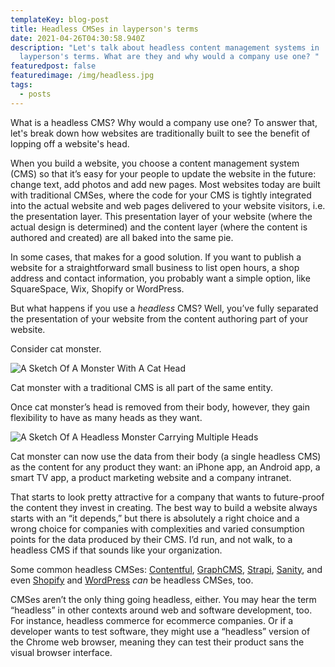 ```yaml
---
templateKey: blog-post
title: Headless CMSes in layperson's terms
date: 2021-04-26T04:30:58.940Z
description: "Let's talk about headless content management systems in
  layperson's terms. What are they and why would a company use one? "
featuredpost: false
featuredimage: /img/headless.jpg
tags:
  - posts
---
```

What is a headless CMS? Why would a company use one? To answer that, let's break down how websites are traditionally built to see the benefit of lopping off a website's head.

When you build a website, you choose a content management system (CMS) so that it’s easy for your people to update the website in the future: change text, add photos and add new pages. Most websites today are built with traditional CMSes, where the code for your CMS is tightly integrated into the actual website and web pages delivered to your website visitors, i.e. the presentation layer. This presentation layer of your website (where the actual design is determined) and the content layer (where the content is authored and created) are all baked into the same pie.

In some cases, that makes for a good solution. If you want to publish a website for a straightforward small business to list open hours, a shop address and contact information, you probably want a simple option, like SquareSpace, Wix, Shopify or WordPress.

But what happens if you use a *headless* CMS? Well, you’ve fully separated the presentation of your website from the content authoring part of your website. 

Consider cat monster. 

![A Sketch Of A Monster With A Cat Head](/img/cat-monster-1.jpg "Cat Monster")

Cat monster with a traditional CMS is all part of the same entity. 

Once cat monster’s head is removed from their body, however, they gain flexibility to have as many heads as they want. 



![A Sketch Of A Headless Monster Carrying Multiple Heads](/img/cat-monster-2.jpg "Headless Cat Monster")

Cat monster can now use the data from their body (a single headless CMS) as the content for any product they want: an iPhone app, an Android app, a smart TV app, a product marketing website and a company intranet.

That starts to look pretty attractive for a company that wants to future-proof the content they invest in creating. The best way to build a website always starts with an “it depends,” but there is absolutely a right choice and a wrong choice for companies with complexities and varied consumption points for the data produced by their CMS. I’d run, and not walk, to a headless CMS if that sounds like your organization.

Some common headless CMSes: [Contentful](https://www.contentful.com/), [GraphCMS](https://graphcms.com/), [Strapi](https://strapi.io/), [Sanity](https://www.sanity.io/), and even [Shopify](https://www.shopify.com/) and [WordPress](https://wordpress.org/) *can* be headless CMSes, too.

CMSes aren’t the only thing going headless, either. You may hear the term “headless” in other contexts around web and software development, too. For instance, headless commerce for ecommerce companies. Or if a developer wants to test software, they might use a “headless” version of the Chrome web browser, meaning they can test their product sans the visual browser interface.